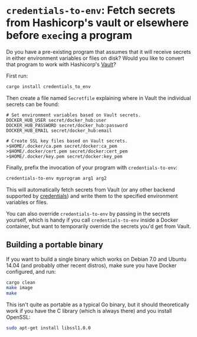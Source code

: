 # `credentials-to-env`: Fetch secrets from Hashicorp's vault or elsewhere before `exec`ing a program

Do you have a pre-existing program that assumes that it will receive
secrets in either environment variables or files on disk?  Would you like
to convert that program to work with Hashicorp's [Vault][]?

First run:

```sh
cargo install credentials_to_env
```

Then create a file named `Secretfile` explaining where in Vault the
individual secrets can be found:

    # Set environment variables based on Vault secrets.
    DOCKER_HUB_USER secret/docker_hub:user
    DOCKER_HUB_PASSWORD secret/docker_hub:password
    DOCKER_HUB_EMAIL secret/docker_hub:email

    # Create SSL key files based on Vault secrets.
    >$HOME/.docker/ca.pem secret/docker:ca_pem
    >$HOME/.docker/cert.pem secret/docker:cert_pem
    >$HOME/.docker/key.pem secret/docker:key_pem

Finally, prefix the invocation of your program with `credentials-to-env`:

```sh
credentials-to-env myprogram arg1 arg2
```

This will automatically fetch secrets from Vault (or any other backend
supported by [credentials][]) and write them to the specified environment
variables or files.

You can also override `credentials-to-env` by passing in the secrets
yourself, which is handy if you call `credentials-to-env` inside a Docker
container, but want to temporarily override the secrets you'd get from
Vault.

## Building a portable binary

If you want to build a single binary which works on Debian 7.0 and Ubuntu
14.04 (and probably other recent distros), make sure you have Docker
configured, and run:

```sh
cargo clean
make image
make
```

This isn't quite as portable as a typical Go binary, but it should
theoretically work if you have the C library (which is always there) and
you install OpenSSL:

```sh
sudo apt-get install libssl1.0.0
```

[Vault]: https://www.vaultproject.io/
[credentials]: http://docs.randomhacks.net/credentials/
